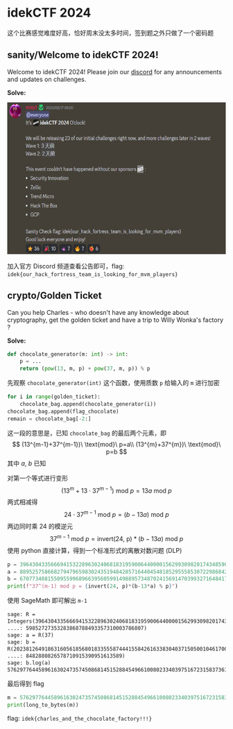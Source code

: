 # idekCTF 2024

这个比赛感觉难度好高，恰好周末没太多时间，签到题之外只做了一个密码题



## sanity/Welcome to idekCTF 2024!

Welcome to idekCTF 2024! Please join our [discord](https://discord.gg/c7w4gKMnAX) for any announcements and updates on challenges.

**Solve:** 

<div align="center">
    <img src=".\pic\01.png" alt="" height="350">
</div>

加入官方 Discord 频道查看公告即可，flag: `idek{our_hack_fortress_team_is_looking_for_mvm_players}` 

## crypto/Golden Ticket

Can you help Charles - who doesn't have any knowledge about cryptography, get the golden ticket and have a trip to Willy Wonka's factory ?

**Solve:** 

```python
def chocolate_generator(m: int) -> int:
    p = ...
    return (pow(13, m, p) + pow(37, m, p)) % p
```

先观察 `chocolate_generator(int)` 这个函数，使用质数 `p` 给输入的 `m` 进行加密

```python
for i in range(golden_ticket):
    chocolate_bag.append(chocolate_generator(i))
chocolate_bag.append(flag_chocolate)
remain = chocolate_bag[-2:]
```

这一段的意思是，已知 `chocolate_bag` 的最后两个元素，即
$$
(13^{m-1}+37^{m-1})\ \text{mod}\ p=a\\
(13^{m}+37^{m})\ \text{mod}\ p=b
$$
其中 $a$, $b$ 已知

对第一个等式进行变形
$$
(13^m+13\cdot 37^{m-1})\ \text{mod}\ p=13a\ \text{mod}\ p
$$
两式相减得
$$
24\cdot 37^{m-1}\ \text{mod}\ p=(b-13a)\ \text{mod}\ p
$$
两边同时乘 24 的模逆元
$$
37^{m-1}\ \text{mod}\ p=\text{invert(24, p)}*(b-13a)\ \text{mod}\ p
$$
使用 python 直接计算，得到一个标准形式的离散对数问题 (DLP)

```python
p = 396430433566694153228963024068183195900644000015629930982017434859080008533624204265038366113052353086248115602503012179807206251960510130759852727353283868788493357310003786807
a = 88952575866827947965983024351948428571644045481852955585307229868427303211803239917835211249629755846575548754617810635567272526061976590304647326424871380247801316189016325247
b = 67077340815509559968966395605991498895734870241569147039932716484176494534953008553337442440573747593113271897771706973941604973691227887232994456813209749283078720189994152242
print(f"37^(m-1) mod p = {invert(24, p)*(b-13*a) % p}")
```

使用 SageMath 即可解出 `m-1` 

```
sage: R = Integers(3964304335666941532289630240681831959006440000156299309820174348590800085336242042650383661130523530862481156025030121798072062519605101307
....: 59852727353283868788493357310003786807)
sage: a = R(37)
sage: b = R(20238126491863160561856801833555874441558426163383040371505001046170090336607808139987729949546550907838970300522022297536146482976221600727793208
....: 8482880826578710915390951613589)
sage: b.log(a)
57629776445896163024735745086814515288454966100802334039751672315837361336412607584713634047210889596
```

最后得到 flag

```python
m = 57629776445896163024735745086814515288454966100802334039751672315837361336412607584713634047210889596 + 1
print(long_to_bytes(m))
```

flag: `idek{charles_and_the_chocolate_factory!!!}`

